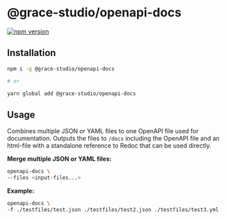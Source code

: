 # @grace-studio/openapi-docs

[![npm version](https://badge.fury.io/js/@grace-studio%2Fopenapi-docs.svg)](https://www.npmjs.com/package/@grace-studio/openapi-docs)

## Installation

```bash
npm i -g @grace-studio/openapi-docs

# or

yarn global add @grace-studio/openapi-docs
```

## Usage

Combines multiple JSON or YAML files to one OpenAPI file used for documentation. Outputs the files to `/docs` including the OpenAPI file and an html-file with a standalone reference to Redoc that can be used directly.

**Merge multiple JSON or YAML files:**

```bash
openapi-docs \
--files <input-files...>
```

**Example:**

```bash
openapi-docs \
-f ./testfiles/test.json ./testfiles/test2.json ./testfiles/test3.yml
```
